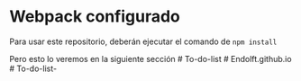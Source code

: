 # Webpack configurado

Para usar este repositorio, deberán ejecutar el comando de ```npm install```

Pero esto lo veremos en la siguiente sección
#   T o - d o - l i s t  
 #   E n d o l f t . g i t h u b . i o  
 #   T o - d o - l i s t -  
 